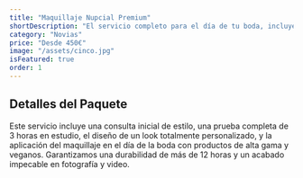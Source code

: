 ```yaml
---
title: "Maquillaje Nupcial Premium"
shortDescription: "El servicio completo para el día de tu boda, incluyendo prueba detallada y retoques."
category: "Novias"
price: "Desde 450€"
image: "/assets/cinco.jpg"
isFeatured: true
order: 1
---
```


## Detalles del Paquete

Este servicio incluye una consulta inicial de estilo, una prueba completa de 3 horas en estudio, el diseño de un look totalmente personalizado, y la aplicación del maquillaje en el día de la boda con productos de alta gama y veganos. Garantizamos una durabilidad de más de 12 horas y un acabado impecable en fotografía y video.
